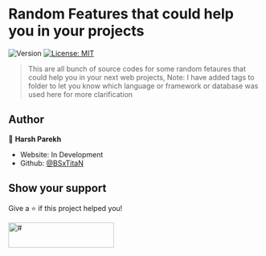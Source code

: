 # Random Features that could help you in your projects

<p>
  <img alt="Version" src="https://img.shields.io/badge/version-0.1.0-blue.svg?cacheSeconds=2592000" />
  <a href="#" target="_blank">
    <img alt="License: MIT" src="https://img.shields.io/badge/License-MIT-yellow.svg" />
  </a>
</p>

> This are all bunch of source codes for some random fetaures that could help you in your next web projects, Note: I have added tags to folder to let you know which language or framework or database was used here for more clarification

## Author

👤 **Harsh Parekh**

- Website:  In Development
- Github: [@BSxTitaN](https://github.com/BSxTitaN)

## Show your support

Give a ⭐️ if this project helped you!
<p>
  <a href="https://www.buymeacoffee.com/tit4nop"> <img align="left" src="https://cdn.buymeacoffee.com/buttons/v2/default-yellow.png" height="50" width="210" alt="#" /></a>
</p>
<br /><br />
